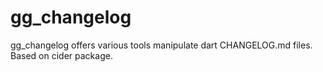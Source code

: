 # gg_changelog

gg_changelog offers various tools manipulate dart CHANGELOG.md files. Based on cider package.
